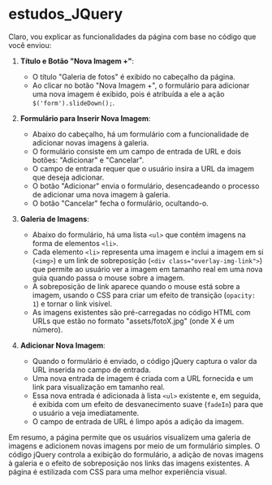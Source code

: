 # estudos_JQuery

Claro, vou explicar as funcionalidades da página com base no código que você enviou:

1. **Título e Botão "Nova Imagem +"**:
   - O título "Galeria de fotos" é exibido no cabeçalho da página.
   - Ao clicar no botão "Nova Imagem +", o formulário para adicionar uma nova imagem é exibido, pois é atribuída a ele a ação `$('form').slideDown();`.

2. **Formulário para Inserir Nova Imagem**:
   - Abaixo do cabeçalho, há um formulário com a funcionalidade de adicionar novas imagens à galeria.
   - O formulário consiste em um campo de entrada de URL e dois botões: "Adicionar" e "Cancelar".
   - O campo de entrada requer que o usuário insira a URL da imagem que deseja adicionar.
   - O botão "Adicionar" envia o formulário, desencadeando o processo de adicionar uma nova imagem à galeria.
   - O botão "Cancelar" fecha o formulário, ocultando-o.

3. **Galeria de Imagens**:
   - Abaixo do formulário, há uma lista `<ul>` que contém imagens na forma de elementos `<li>`.
   - Cada elemento `<li>` representa uma imagem e inclui a imagem em si (`<img>`) e um link de sobreposição (`<div class="overlay-img-link">`) que permite ao usuário ver a imagem em tamanho real em uma nova guia quando passa o mouse sobre a imagem.
   - A sobreposição de link aparece quando o mouse está sobre a imagem, usando o CSS para criar um efeito de transição (`opacity: 1`) e tornar o link visível.
   - As imagens existentes são pré-carregadas no código HTML com URLs que estão no formato "assets/fotoX.jpg" (onde X é um número).

4. **Adicionar Nova Imagem**:
   - Quando o formulário é enviado, o código jQuery captura o valor da URL inserida no campo de entrada.
   - Uma nova entrada de imagem é criada com a URL fornecida e um link para visualização em tamanho real.
   - Essa nova entrada é adicionada à lista `<ul>` existente e, em seguida, é exibida com um efeito de desvanecimento suave (`fadeIn`) para que o usuário a veja imediatamente.
   - O campo de entrada de URL é limpo após a adição da imagem.

Em resumo, a página permite que os usuários visualizem uma galeria de imagens e adicionem novas imagens por meio de um formulário simples. O código jQuery controla a exibição do formulário, a adição de novas imagens à galeria e o efeito de sobreposição nos links das imagens existentes. A página é estilizada com CSS para uma melhor experiência visual.
